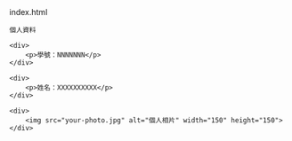 <!DOCTYPE html>
<html lang="zh-TW">
<head>
    <meta charset="UTF-8">
    <meta name="viewport" content="width=device-width, initial-scale=1.0">
    index.html
</head>
<body>

    個人資料

    <div>
        <p>學號：NNNNNNN</p>
    </div>

    <div>
        <p>姓名：XXXXXXXXXX</p>
    </div>

    <div>
        <img src="your-photo.jpg" alt="個人相片" width="150" height="150">
    </div>

</body>
</html>

